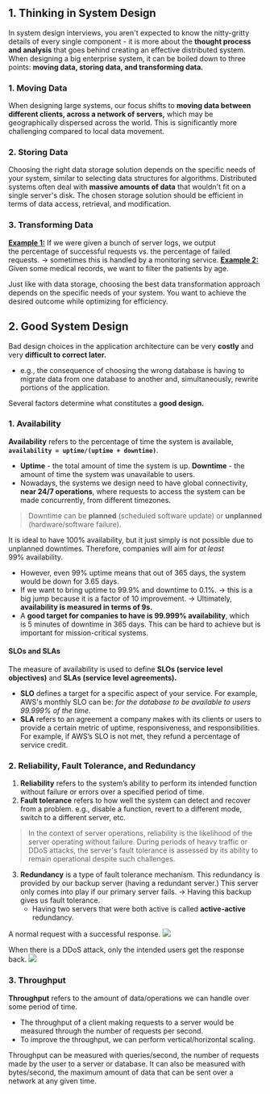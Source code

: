 ## 1. Thinking in System Design
In system design interviews, you aren't expected to know the nitty-gritty details of every single component - it is more about the **thought process and analysis** that goes behind creating an effective distributed system.
 
When designing a big enterprise system, it can be boiled down to three points: **moving data, storing data, and transforming data.**
### 1. Moving Data
When designing large systems, our focus shifts to **moving data between different clients, across a network of servers,** which may be geographically dispersed across the world. This is significantly more challenging compared to local data movement.
### 2. Storing Data
Choosing the right data storage solution depends on the specific needs of your system, similar to selecting data structures for algorithms. Distributed systems often deal with **massive amounts of data** that wouldn't fit on a single server's disk. The chosen storage solution should be efficient in terms of data access, retrieval, and modification.
###  3. Transforming Data
<u>**Example 1:**</u> If we were given a bunch of server logs, we output the percentage of successful requests vs. the percentage of failed requests. → sometimes this is handled by a monitoring service.
<u>**Example 2:**</u> Given some medical records, we want to filter the patients by age.

Just like with data storage, choosing the best data transformation approach depends on the specific needs of your system. You want to achieve the desired outcome while optimizing for efficiency.
## 2. Good System Design
Bad design choices in the application architecture can be very **costly** and very **difficult to correct later.** 
* e.g., the consequence of choosing the wrong database is having to migrate data from one database to another and, simultaneously, rewrite portions of the application.

Several factors determine what constitutes a **good design.** 
### 1. Availability
**Availability** refers to the percentage of time the system is available, **`availability = uptime/(uptime + downtime)`**. 
* **Uptime** - the total amount of time the system is up. **Downtime** - the amount of time the system was unavailable to users.
* Nowadays, the systems we design need to have global connectivity, **near 24/7 operations**, where requests to access the system can be made concurrently, from different timezones.

> Downtime can be **planned** (scheduled software update) or **unplanned** (hardware/software failure). 

It is ideal to have 100% availability, but it just simply is not possible due to unplanned downtimes. Therefore, companies will aim for _at least_ 99% availability.
* However, even 99% uptime means that out of 365 days, the system would be down for 3.65 days.
* If we want to bring uptime to 99.9% and downtime to 0.1%. → this is a big jump because it is a factor of 10 improvement. 
→ Ultimately, **availability is measured in terms of 9s.** 
* A **good target for companies to have is 99.999% availability**, which is 5 minutes of downtime in 365 days. This can be hard to achieve but is important for mission-critical systems.
#### SLOs and SLAs 
The measure of availability is used to define **SLOs (service level objectives)** and **SLAs (service level agreements).**
* **SLO** defines a target for a specific aspect of your service. For example, AWS's monthly SLO can be: *for the database to be available to users 99.999% of the time.* 
* **SLA** refers to an agreement a company makes with its clients or users to provide a certain metric of uptime, responsiveness, and responsibilities. For example, if AWS’s SLO is not met, they refund a percentage of service credit. 
### 2. Reliability, Fault Tolerance, and Redundancy
1. **Reliability** refers to the system’s ability to perform its intended function without failure or errors over a specified period of time. 
2. **Fault tolerance** refers to how well the system can detect and recover from a problem. e.g., disable a function, revert to a different mode, switch to a different server, etc. 

> In the context of server operations, reliability is the likelihood of the server operating without failure. During periods of heavy traffic or DDoS attacks, the server's fault tolerance is assessed by its ability to remain operational despite such challenges.

3. **Redundancy** is a type of fault tolerance mechanism. This redundancy is provided by our backup server (having a redundant server.) This server only comes into play if our primary server fails. 
→ Having this backup gives us fault tolerance.
	* Having two servers that were both active is called **active-active** redundancy.

A normal request with a successful response.
![](https://i.imgur.com/yGduXfw.png)

When there is a DDoS attack, only the intended users get the response back. 
![](https://i.imgur.com/XoKxSPW.png)
### 3. Throughput
**Throughput** refers to the amount of data/operations we can handle over some period of time. 
* The throughput of a client making requests to a server would be measured through the number of requests per second. 
* To improve the throughput, we can perform vertical/horizontal scaling.

Throughput can be measured with queries/second, the number of requests made by the user to a server or database. It can also be measured with bytes/second, the maximum amount of data that can be sent over a network at any given time.  